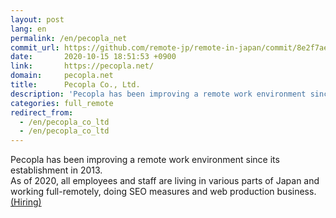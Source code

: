 ```yaml
---
layout: post
lang: en
permalink: /en/pecopla_net
commit_url: https://github.com/remote-jp/remote-in-japan/commit/8e2f7ae99feea09bc2bb92c4b583686b8795014b
date:       2020-10-15 18:51:53 +0900
link:       https://pecopla.net/
domain:     pecopla.net
title:      Pecopla Co., Ltd.
description: 'Pecopla has been improving a remote work environment since its establishment in 2013. As of 2020, all employees and staff are living in various parts of Japan and working full-remotely, doing SEO measures and web production business.(Hiring)'
categories: full_remote
redirect_from:
  - /en/pecopla_co_ltd
  - /en/pecopla_co_ltd
---
```


<p>Pecopla has been improving a remote work environment since its establishment in 2013.<br />As of 2020, all employees and staff are living in various parts of Japan and working full-remotely, doing SEO measures and web production business.<a href="https://pecopla.net/recruit">(Hiring)</a></p>
